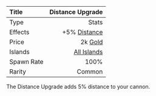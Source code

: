 |Title      | Distance Upgrade         
|:-|-:
|Type       | Stats                    
|Effects    |  +5% [Distance](/upgrades/distance.md)
|Price      | 2k [Gold](/gold.md)               
|Islands    | [All Islands](/islands.md)  
|Spawn Rate | 100%                      
|Rarity     | Common                    
The Distance Upgrade adds 5% distance to your cannon. 


